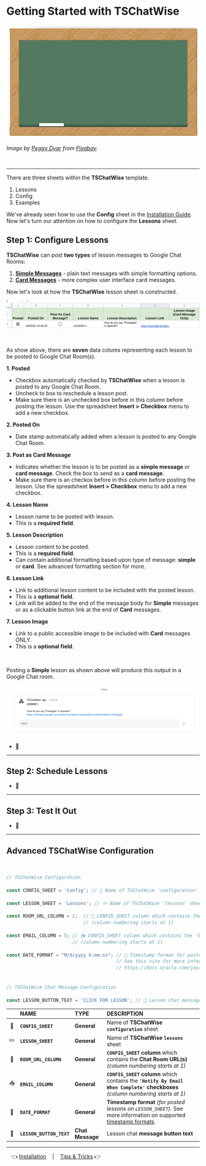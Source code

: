 # Getting Started with TSChatWise 

![](../chalkboard.jpg)

*Image by [Peggy Dyar](https://pixabay.com/users/4Me2Design-3106045/?utm_source=link-attribution&amp;utm_medium=referral&amp;utm_campaign=image&amp;utm_content=2629436) from [Pixabay](https://pixabay.com/?utm_source=link-attribution&amp;utm_medium=referral&amp;utm_campaign=image&amp;utm_content=2629436).*

<br>

---

There are three sheets within the **TSChatWise** template.

1. Lessons
2. Config
3. Examples

We've already seen how to use the **Config** sheet in the [Installation Guide](Install.md).  Now let's turn our attention on how to configure the **Lessons** sheet.


## Step 1: Configure Lessons

**TSChatWise** can post **two types** of lesson messages to Google Chat Rooms:

1. **[Simple Messages](https://developers.google.com/hangouts/chat/reference/message-formats/basic)** - plain text messages with simple formatting options.
2. **[Card Messages](https://developers.google.com/hangouts/chat/reference/message-formats/cards)** - more complex user interface card messages.

Now let's look at how the **TSChatWise** lesson sheet is constructed.

![](img/TSChatWiseStart3.png)

<br>

As show above, there are **seven** data colums representing each lesson to be posted to Google Chat Room(s).

**1. Posted**

* Checkbox automatically checked by **TSChatWise** when a lesson is posted to any Google Chat Room.
* Uncheck to box to reschedule a lesson post.
* Make sure there is an unchecked box before in this column before posting the lesson.  Use the spreadsheet **Insert > Checkbox** menu to add a new checkbox.

**2. Posted On**

* Date stamp automatically added when a lesson is posted to any Google Chat Room.

**3. Post as Card Message**

* Indicates whether the lesson is to be posted as a **simple message** or **card message**.  Check the box to send as a **card message**.
* Make sure there is an checkox before in this column before posting the lesson.  Use the spreadsheet **Insert > Checkbox** menu to add a new checkbox.

**4. Lesson Name**

* Lesson name to be posted with lesson.  
* This is a **required field**.


**5. Lesson Description**

* Lesson content to be posted.  
* This is a **required field**.
* Can contain additional formatting based upon type of message:  **simple** or **card**.  See advanced formatting section for more.


**6. Lesson Link**

* Link to additional lesson content to be included with the posted lesson.  
* This is a **optional field**.
* Link will be added to the end of the message body for **Simple** messages or as a clickable button link at the end of **Card** messages.



**7. Lesson Image**

* Link to a public accessible image to be included with **Card** messages ONLY. 
* This is a **optional field**.

<br>

Posting a **Simple** lesson as shown above will produce this output in a Google Chat room.

![](img/TSChatWiseStart2.png)

* 🚧


---

## Step 2: Schedule Lessons

* 🚧

---

## Step 3: Test It Out

* 🚧

---

## Advanced TSChatWise Configuration

<br>

```javascript
// TSChatWise Configuration

const CONFIG_SHEET = 'Config'; // 🧰 Name of TSChatWise 'configuration' sheet

const LESSON_SHEET = 'Lessons'; // ✏️ Name of TSChatWise 'lessons' sheet

const ROOM_URL_COLUMN = 2;  // 🔗 CONFIG_SHEET column which contains the Chat Room URLs 
                            // (column numbering starts at 1)
                            
const EMAIL_COLUMN = 5; // 📥 CONFIG_SHEET column which contains the 'Notify By Email When Complete' checkboxes 
                        // (column numbering starts at 1)

const DATE_FORMAT = "M/d/yyyy k:mm:ss"; // 📆 Timestamp format for posted lessons on LESSON_SHEET 
                                        // See this site for more information 
                                        // https://docs.oracle.com/javase/7/docs/api/java/text/SimpleDateFormat.html


// TSChatWise Chat Message Configuration

const LESSON_BUTTON_TEXT = 'CLICK FOR LESSON'; // 🔳 Lesson chat message button text
```


|  | NAME | TYPE | DESCRIPTION |
| :-------: | :----------------- | :----------------- | :----------------- |
| 🧰 | **`CONFIG_SHEET`** | **General** | Name of **TSChatWise `configuration`** sheet |
| ✏️ | **`LESSON_SHEET`** | **General** | Name of **TSChatWise `lessons`** sheet |
| 🔗 | **`ROOM_URL_COLUMN`** | **General** | **`CONFIG_SHEET` column** which contains the **Chat Room URL(s)** *(column numbering starts at 1)* |
| 📥 | **`EMAIL_COLUMN`** | **General** | **`CONFIG_SHEET` column** which contains the **`'Notify By Email When Complete'` checkboxes** *(column numbering starts at 1)* |
| 📆 | **`DATE_FORMAT`** | **General** | **Timestamp format** *(for posted lessons on `LESSON_SHEET`)*.  See more information on supported [timestamp formats](https://docs.oracle.com/javase/7/docs/api/java/text/SimpleDateFormat.html). |
| 🔳 | **`LESSON_BUTTON_TEXT`** | **Chat Message** | Lesson chat **message button text** |

---

&nbsp;&nbsp; 👈 [Installation](Install.md) &nbsp;&nbsp; |  &nbsp;&nbsp; [Tips & Tricks](Tips.md) 👉 &nbsp;&nbsp;
